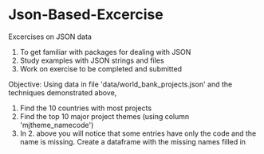 # Json-Based-Excercise 

Excercises on JSON data
  1. To get familiar with packages for dealing with JSON
  2. Study examples with JSON strings and files
  3. Work on exercise to be completed and submitted
  
Objective: Using data in file 'data/world_bank_projects.json' and the techniques demonstrated above,
  1. Find the 10 countries with most projects
  2. Find the top 10 major project themes (using column 'mjtheme_namecode')
  3. In 2. above you will notice that some entries have only the code and the name is missing. Create a dataframe with the missing names filled in
